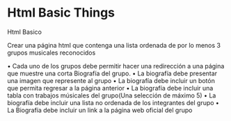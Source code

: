# Html Basic Things
Html Basico

Crear una página html que contenga una lista ordenada de por lo menos 3 grupos
musicales reconocidos

• Cada uno de los grupos debe permitir hacer una redirección a una página que
muestre una corta Biografía del grupo.
• La biografía debe presentar una imagen que represente al grupo
• La biografía debe incluir un botón que permita regresar a la página anterior
• La biografía debe incluir una tabla con trabajos músicales del grupo(Una selección
de máximo 5)
• La biografía debe incluir una lista no ordenada de los integrantes del grupo
• La Biografía debe incluir un link a la página web oficial del grupo
